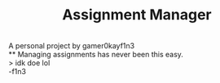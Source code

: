 <h1 align="center">Assignment Manager</h1><br>
A personal project by gamer0kayf1n3<br>
** Managing assignments has never been this easy.<br>
> idk doe lol<br>
-f1n3<br>